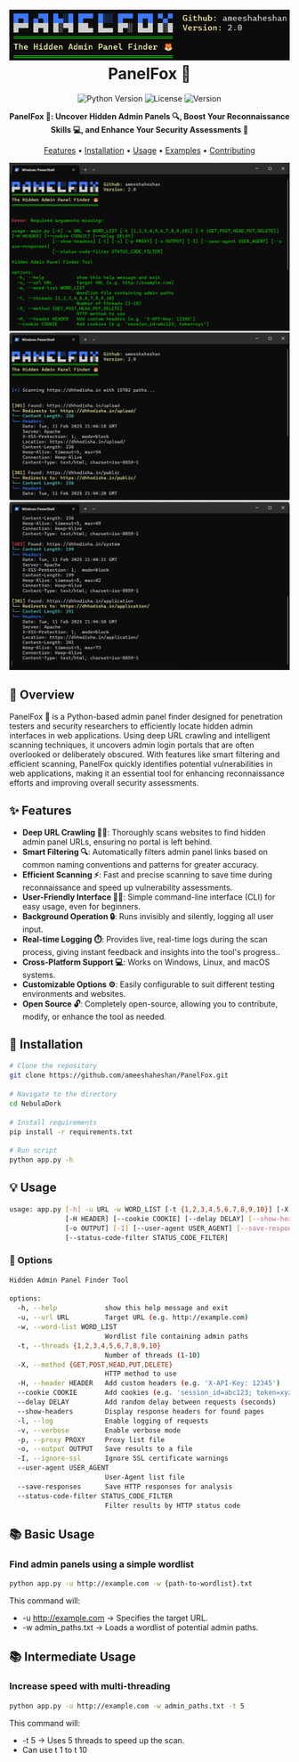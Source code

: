 <h1 align="center">
  <br>
  <a href="https://github.com/ameeshaheshan/PanelFox/"><img src="https://github.com/ameeshaheshan/PanelFox/blob/main/src/banner.png" alt="PanelFox"></a>
  <br>
  PanelFox 🦊
  <br>
</h1>


<div align="center">

![Python Version](https://img.shields.io/badge/python-3.7+-blue.svg)
![License](https://img.shields.io/badge/license-MIT-green.svg)
![Version](https://img.shields.io/badge/version-2.0-blue.svg)

**PanelFox 🦊: Uncover Hidden Admin Panels 🔍, Boost Your Reconnaissance Skills 💻, and Enhance Your Security Assessments 🔐**

[Features](#✨-features) • [Installation](#🚀-installation) • [Usage](#💡-usage) • [Examples](#📚-examples) • [Contributing](#🤝-contributing)

</div>
<div align="center">
  <img src="https://github.com/ameeshaheshan/PanelFox/blob/main/src/img1.png" alt="PanelFox"></a>
  <img src="https://github.com/ameeshaheshan/PanelFox/blob/main/src/img2.png" alt="PanelFox"></a>
  <img src="https://github.com/ameeshaheshan/PanelFox/blob/main/src/img3.png" alt="PanelFox"></a>
</div>

## 🎯 Overview

PanelFox 🦊 is a Python-based admin panel finder designed for penetration testers and security researchers to efficiently locate hidden admin interfaces in web applications. Using deep URL crawling and intelligent scanning techniques, it uncovers admin login portals that are often overlooked or deliberately obscured. With features like smart filtering and efficient scanning, PanelFox quickly identifies potential vulnerabilities in web applications, making it an essential tool for enhancing reconnaissance efforts and improving overall security assessments.

## ✨ Features

- **Deep URL Crawling 🕵️‍♂️**: Thoroughly scans websites to find hidden admin panel URLs, ensuring no portal is left behind.
- **Smart Filtering 🔍**: Automatically filters admin panel links based on common naming conventions and patterns for greater accuracy.
- **Efficient Scanning ⚡**: Fast and precise scanning to save time during reconnaissance and speed up vulnerability assessments.
- **User-Friendly Interface 👨‍💻**: Simple command-line interface (CLI) for easy usage, even for beginners.
- **Background Operation 🔒**: Runs invisibly and silently, logging all user input.
- **Real-time Logging ⏱️**:  Provides live, real-time logs during the scan process, giving instant feedback and insights into the tool's progress..
- **Cross-Platform Support 💻**: Works on Windows, Linux, and macOS systems.
- **Customizable Options ⚙️**: Easily configurable to suit different testing environments and websites.
- **Open Source 🔓**: Completely open-source, allowing you to contribute, modify, or enhance the tool as needed.

## 🚀 Installation

```bash
# Clone the repository
git clone https://github.com/ameeshaheshan/PanelFox.git

# Navigate to the directory
cd NebulaDork

# Install requirements
pip install -r requirements.txt

# Run script
python app.py -h
```

## 💡 Usage

```bash
usage: app.py [-h] -u URL -w WORD_LIST [-t {1,2,3,4,5,6,7,8,9,10}] [-X {GET,POST,HEAD,PUT,DELETE}]
              [-H HEADER] [--cookie COOKIE] [--delay DELAY] [--show-headers] [-l] [-v] [-p PROXY]
              [-o OUTPUT] [-I] [--user-agent USER_AGENT] [--save-responses]
              [--status-code-filter STATUS_CODE_FILTER]
```

### 🔧 Options

```bash
Hidden Admin Panel Finder Tool

options:
  -h, --help            show this help message and exit
  -u, --url URL         Target URL (e.g. http://example.com)
  -w, --word-list WORD_LIST
                        Wordlist file containing admin paths
  -t, --threads {1,2,3,4,5,6,7,8,9,10}
                        Number of threads (1-10)
  -X, --method {GET,POST,HEAD,PUT,DELETE}
                        HTTP method to use
  -H, --header HEADER   Add custom headers (e.g. 'X-API-Key: 12345')
  --cookie COOKIE       Add cookies (e.g. 'session_id=abc123; token=xyz')
  --delay DELAY         Add random delay between requests (seconds)
  --show-headers        Display response headers for found pages
  -l, --log             Enable logging of requests
  -v, --verbose         Enable verbose mode
  -p, --proxy PROXY     Proxy list file
  -o, --output OUTPUT   Save results to a file
  -I, --ignore-ssl      Ignore SSL certificate warnings
  --user-agent USER_AGENT
                        User-Agent list file
  --save-responses      Save HTTP responses for analysis
  --status-code-filter STATUS_CODE_FILTER
                        Filter results by HTTP status code
```

## 📚 Basic Usage

### Find admin panels using a simple wordlist

```bash
python app.py -u http://example.com -w {path-to-wordlist}.txt
```

This command will:
- -u http://example.com → Specifies the target URL.
- -w admin_paths.txt → Loads a wordlist of potential admin paths.

## 📚 Intermediate Usage

### Increase speed with multi-threading

```bash
python app.py -u http://example.com -w admin_paths.txt -t 5
```

This command will:
- -t 5 → Uses 5 threads to speed up the scan.
- Can use t 1 to t 10
